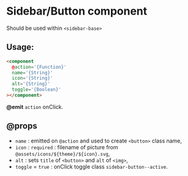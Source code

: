 # Sidebar/Button component

Should be used within `<sidebar-base>`

## Usage:

```html
<component
  @action='{Function}'
  name='{String}'
  icon='{String}'
  alt='{String}'
  toggle='{Boolean}'
></component>
```
**@emit** `action` onClick.

## @props

- `name` : emitted on `@action` and used to create `<button>` class name,
- `icon` : `required` : filename of picture from `@assets/icons/${theme}/${icon}.svg`,
- `alt` : sets `title` of `<button>` and `alt` of `<img>`,
- `toggle` = `true` : onClick toggle class `sidebar-button--active`.